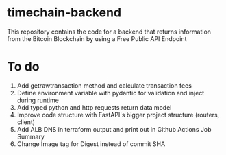 # timechain-backend
This repository contains the code for a backend that returns information from the Bitcoin Blockchain by using a Free Public API Endpoint

# To do
1. Add getrawtransaction method and calculate transaction fees
2. Define environment variable with pydantic for validation and inject during runtime
3. Add typed python and http requests return data model
4. Improve code structure with FastAPI's bigger project structure (routers, client)
5. Add ALB DNS in terraform output and print out in Github Actions Job Summary
6. Change Image tag for Digest instead of commit SHA
 
